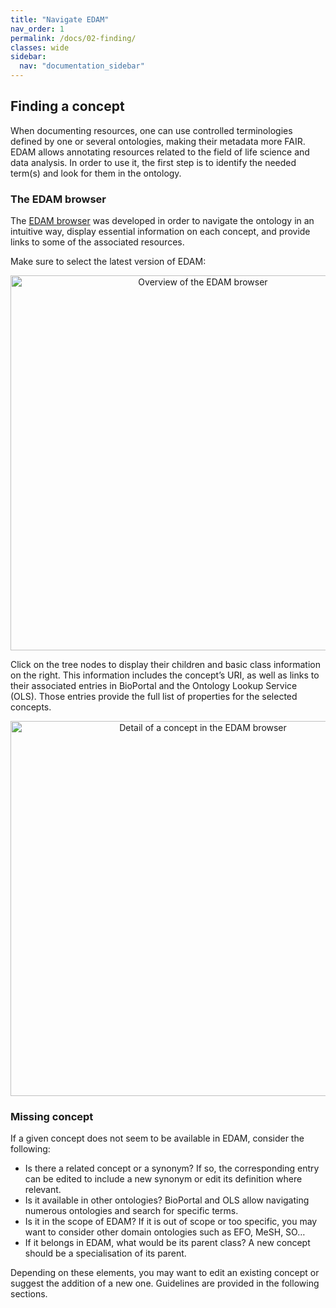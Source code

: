 ```yaml
---
title: "Navigate EDAM"
nav_order: 1
permalink: /docs/02-finding/
classes: wide
sidebar:
  nav: "documentation_sidebar"
---
```


## Finding a concept

When documenting resources, one can use controlled terminologies defined by one or several ontologies, making their metadata more FAIR. EDAM allows annotating resources related to the field of life science and data analysis. In order to use it, the first step is to identify the needed term(s) and look for them in the ontology. 

### The EDAM browser

The [EDAM browser](https://edamontology.github.io/edam-browser/) was developed in order to navigate the ontology in an intuitive way, display essential information on each concept, and provide links to some of the associated resources. 

Make sure to select the latest version of EDAM:

<div style="text-align: center">
<img src="{{ '/assets/images/docs/EDAM_browser_1.png' | relative_url }}" alt="Overview of the EDAM browser" style="width: 600px; height: auto;">
</div>

Click on the tree nodes to display their children and basic class information on the right. This information includes the concept’s URI, as well as links to their associated entries in BioPortal and the Ontology Lookup Service (OLS). Those entries provide the full list of properties for the selected concepts.  

<div style="text-align: center">
<img src="{{ '/assets/images/docs/EDAM_browser_2.png' | relative_url }}" alt="Detail of a concept in the EDAM browser" style="width: 600px; height: auto;">
</div>

### Missing concept

If a given concept does not seem to be available in EDAM, consider the following:

- Is there a related concept or a synonym? If so, the corresponding entry can be edited to include a new synonym or edit its definition where relevant. 
- Is it available in other ontologies? BioPortal and OLS allow navigating numerous ontologies and search for specific terms. 
- Is it in the scope of EDAM? If it is out of scope or too specific, you may want to consider other domain ontologies such as EFO, MeSH, SO… 
- If it belongs in EDAM, what would be its parent class? A new concept should be a specialisation of its parent. 

Depending on these elements, you may want to edit an existing concept or suggest the addition of a new one. Guidelines are provided in the following sections.
